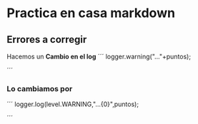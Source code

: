 # Practica en casa markdown

## Errores a corregir

 Hacemos un **Cambio en el log**
´´´
logger.warning("..."+puntos);

´´´

### Lo cambiamos por

´´´
logger.log(level.WARNING,"...{0}",puntos);

´´´

